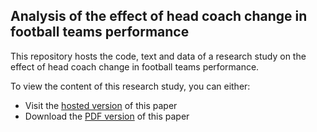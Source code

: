 ## Analysis of the effect of head coach change in football teams performance

This repository hosts the code, text and data of a research study on the effect of head coach change in football teams performance.

To view the content of this research study, you can either:
- Visit the [hosted version](https://mathisdrn.github.io/head_coach_dismissal/) of this paper
- Download the [PDF version](https://raw.githubusercontent.com/mathisdrn/head_coach_dismissal/master/exports/head_coach_dismissal.pdf) of this paper